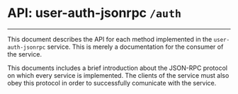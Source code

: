 # API: user-auth-jsonrpc `/auth`
___

This document describes the API for each method implemented in the
`user-auth-jsonrpc` service. This is merely a documentation for the
consumer of the service.

This documents includes a brief introduction about the JSON-RPC
protocol on which every service is implemented. The clients of the
service must also obey this protocol in order to successfully
comunicate with the service.
